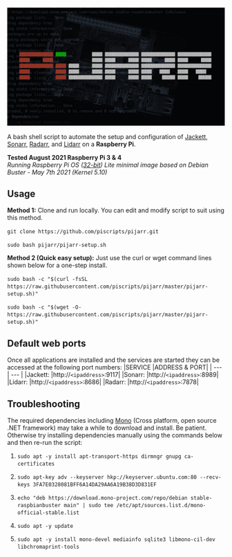 ![PiJARR](/pijarr.jpg)

A bash shell script to automate the setup and configuration of [Jackett](https://github.com/Jackett/Jackett), [Sonarr](https://github.com/Sonarr/Sonarr), [Radarr](https://github.com/Radarr/Radarr), and [Lidarr](https://github.com/Lidarr/Lidarr) on a **Raspberry Pi**.

**Tested August 2021 Raspberry Pi 3 & 4**  
*Running Raspberry Pi OS ([32-bit](https://www.raspberrypi.org/software/operating-systems/#raspberry-pi-os-32-bit)) Lite minimal image based on Debian Buster - May 7th 2021 (Kernel 5.10)*

## Usage
**Method 1:** Clone and run locally. You can edit and modify script to suit using this method.

`git clone https://github.com/piscripts/pijarr.git`

`sudo bash pijarr/pijarr-setup.sh`

**Method 2 (Quick easy setup):** Just use the curl or wget command lines shown below for a one-step install.

`sudo bash -c "$(curl -fsSL https://raw.githubusercontent.com/piscripts/pijarr/master/pijarr-setup.sh)"`

`sudo bash -c "$(wget -O- https://raw.githubusercontent.com/piscripts/pijarr/master/pijarr-setup.sh)"`

## Default web ports
Once all applications are installed and the services are started they can be accessed at the following port numbers:
|SERVICE |ADDRESS & PORT|
| --- | --- |
|Jackett: |http://`<ipaddress>`:9117|
|Sonarr: |http://`<ipaddress>`:8989|
|Lidarr: |http://`<ipaddress>`:8686|
|Radarr: |http://`<ipaddress>`:7878|

## Troubleshooting
The required dependencies including [Mono](https://github.com/mono/mono) (Cross platform, open source .NET framework) may take a while to download and install. Be patient.
Otherwise try installing dependencies manually using the commands below and then re-run the script:

1. `sudo apt -y install apt-transport-https dirmngr gnupg ca-certificates`

2. `sudo apt-key adv --keyserver hkp://keyserver.ubuntu.com:80 --recv-keys 3FA7E0328081BFF6A14DA29AA6A19B38D3D831EF`

3. `echo "deb https://download.mono-project.com/repo/debian stable-raspbianbuster main" | sudo tee /etc/apt/sources.list.d/mono-official-stable.list`

4. `sudo apt -y update`

5. `sudo apt -y install mono-devel mediainfo sqlite3 libmono-cil-dev libchromaprint-tools`



